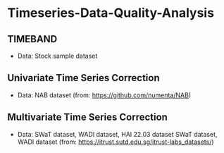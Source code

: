 # Timeseries-Data-Quality-Analysis

## TIMEBAND
- Data: Stock sample dataset
## Univariate Time Series Correction
- Data: NAB dataset (from: https://github.com/numenta/NAB)
## Multivariate Time Series Correction
- Data: SWaT dataset, WADI dataset, HAI 22.03 dataset
  SWaT dataset, WADI dataset (from: https://itrust.sutd.edu.sg/itrust-labs_datasets/)
